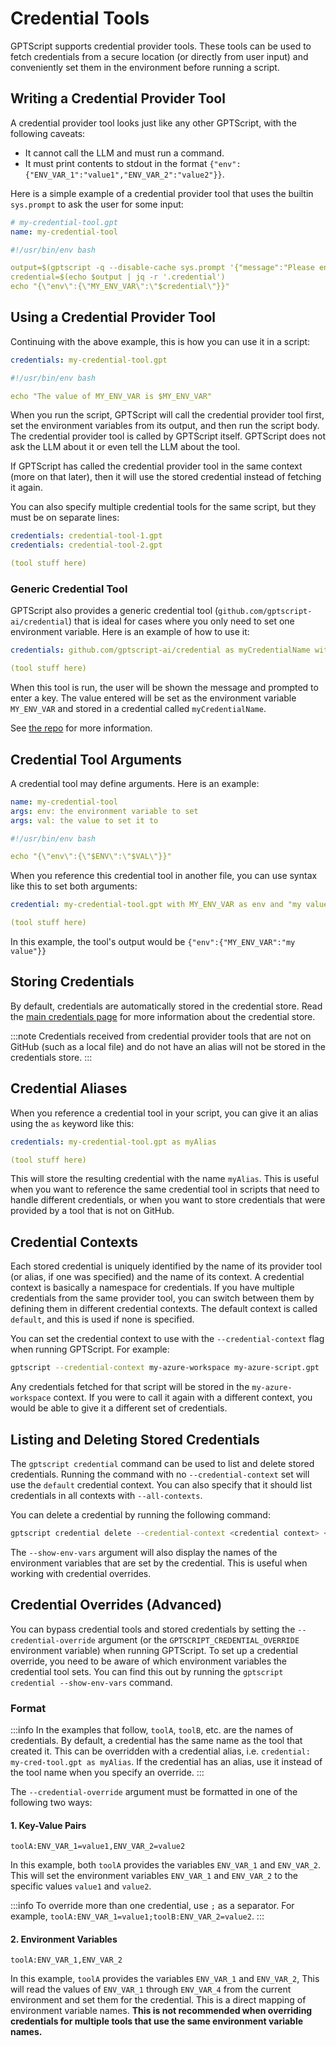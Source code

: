 # Credential Tools

GPTScript supports credential provider tools. These tools can be used to fetch credentials from a secure location (or
directly from user input) and conveniently set them in the environment before running a script.

## Writing a Credential Provider Tool

A credential provider tool looks just like any other GPTScript, with the following caveats:
- It cannot call the LLM and must run a command.
- It must print contents to stdout in the format `{"env":{"ENV_VAR_1":"value1","ENV_VAR_2":"value2"}}`.

Here is a simple example of a credential provider tool that uses the builtin `sys.prompt` to ask the user for some input:

```yaml
# my-credential-tool.gpt
name: my-credential-tool

#!/usr/bin/env bash

output=$(gptscript -q --disable-cache sys.prompt '{"message":"Please enter your fake credential.","fields":"credential","sensitive":"true"}')
credential=$(echo $output | jq -r '.credential')
echo "{\"env\":{\"MY_ENV_VAR\":\"$credential\"}}"
```

## Using a Credential Provider Tool

Continuing with the above example, this is how you can use it in a script:

```yaml
credentials: my-credential-tool.gpt

#!/usr/bin/env bash

echo "The value of MY_ENV_VAR is $MY_ENV_VAR"
```

When you run the script, GPTScript will call the credential provider tool first, set the environment variables from its
output, and then run the script body. The credential provider tool is called by GPTScript itself. GPTScript does not ask the
LLM about it or even tell the LLM about the tool.

If GPTScript has called the credential provider tool in the same context (more on that later), then it will use the stored
credential instead of fetching it again.

You can also specify multiple credential tools for the same script, but they must be on separate lines:

```yaml
credentials: credential-tool-1.gpt
credentials: credential-tool-2.gpt

(tool stuff here)
```

### Generic Credential Tool

GPTScript also provides a generic credential tool (`github.com/gptscript-ai/credential`) that is ideal for cases
where you only need to set one environment variable. Here is an example of how to use it:

```yaml
credentials: github.com/gptscript-ai/credential as myCredentialName with MY_ENV_VAR as env and "this message will be displayed to the user" as message and key as field

(tool stuff here)
```

When this tool is run, the user will be shown the message and prompted to enter a key. The value entered will be set as
the environment variable `MY_ENV_VAR` and stored in a credential called `myCredentialName`.

See [the repo](https://github.com/gptscript-ai/credential) for more information.

## Credential Tool Arguments

A credential tool may define arguments. Here is an example:

```yaml
name: my-credential-tool
args: env: the environment variable to set
args: val: the value to set it to

#!/usr/bin/env bash

echo "{\"env\":{\"$ENV\":\"$VAL\"}}"
```

When you reference this credential tool in another file, you can use syntax like this to set both arguments:

```yaml
credential: my-credential-tool.gpt with MY_ENV_VAR as env and "my value" as val

(tool stuff here)
```

In this example, the tool's output would be `{"env":{"MY_ENV_VAR":"my value"}}`

## Storing Credentials

By default, credentials are automatically stored in the credential store. Read the [main credentials page](../02-credentials.md)
for more information about the credential store.

:::note
Credentials received from credential provider tools that are not on GitHub (such as a local file) and do not have an alias
will not be stored in the credentials store.
:::

## Credential Aliases

When you reference a credential tool in your script, you can give it an alias using the `as` keyword like this:

```yaml
credentials: my-credential-tool.gpt as myAlias

(tool stuff here)
```

This will store the resulting credential with the name `myAlias`.
This is useful when you want to reference the same credential tool in scripts that need to handle different credentials,
or when you want to store credentials that were provided by a tool that is not on GitHub.

## Credential Contexts

Each stored credential is uniquely identified by the name of its provider tool (or alias, if one was specified) and the name of its context.
A credential context is basically a namespace for credentials. If you have multiple credentials from the same provider tool,
you can switch between them by defining them in different credential contexts. The default context is called `default`,
and this is used if none is specified.

You can set the credential context to use with the `--credential-context` flag when running GPTScript. For
example:

```bash
gptscript --credential-context my-azure-workspace my-azure-script.gpt
```

Any credentials fetched for that script will be stored in the `my-azure-workspace` context. If you were to call it again
with a different context, you would be able to give it a different set of credentials.

## Listing and Deleting Stored Credentials

The `gptscript credential` command can be used to list and delete stored credentials. Running the command with no
`--credential-context` set will use the `default` credential context. You can also specify that it should list
credentials in all contexts with `--all-contexts`.

You can delete a credential by running the following command:

```bash
gptscript credential delete --credential-context <credential context> <credential name>
```

The `--show-env-vars` argument will also display the names of the environment variables that are set by the credential.
This is useful when working with credential overrides.

## Credential Overrides (Advanced)

You can bypass credential tools and stored credentials by setting the `--credential-override` argument (or the
`GPTSCRIPT_CREDENTIAL_OVERRIDE` environment variable) when running GPTScript. To set up a credential override, you
need to be aware of which environment variables the credential tool sets. You can find this out by running the
`gptscript credential --show-env-vars` command.

### Format

:::info
In the examples that follow, `toolA`, `toolB`, etc. are the names of credentials.
By default, a credential has the same name as the tool that created it.
This can be overridden with a credential alias, i.e. `credential: my-cred-tool.gpt as myAlias`.
If the credential has an alias, use it instead of the tool name when you specify an override.
:::

The `--credential-override` argument must be formatted in one of the following two ways:

#### 1. Key-Value Pairs

`toolA:ENV_VAR_1=value1,ENV_VAR_2=value2`

In this example, both `toolA` provides the variables `ENV_VAR_1` and `ENV_VAR_2`.
This will set the environment variables `ENV_VAR_1` and `ENV_VAR_2` to the specific values `value1` and `value2`.

:::info
To override more than one credential, use `;` as a separator. For example, `toolA:ENV_VAR_1=value1;toolB:ENV_VAR_2=value2`.
:::

#### 2. Environment Variables

`toolA:ENV_VAR_1,ENV_VAR_2`

In this example, `toolA` provides the variables `ENV_VAR_1` and `ENV_VAR_2`,
This will read the values of `ENV_VAR_1` through `ENV_VAR_4` from the current environment and set them for the credential.
This is a direct mapping of environment variable names. **This is not recommended when overriding credentials for
multiple tools that use the same environment variable names.**

